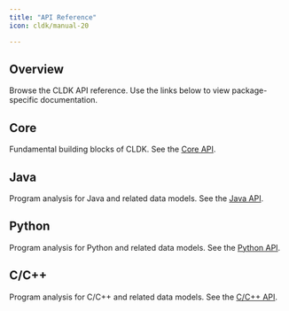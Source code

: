 ```yaml
---
title: "API Reference"
icon: cldk/manual-20

---
```


## Overview
Browse the CLDK API reference. Use the links below to view package-specific documentation.

## Core
Fundamental building blocks of CLDK. See the [Core API](core.md).

## Java
Program analysis for Java and related data models. See the [Java API](java.md).

## Python
Program analysis for Python and related data models. See the [Python API](python.md).

## C/C++
Program analysis for C/C++ and related data models. See the [C/C++ API](c-cpp.md).